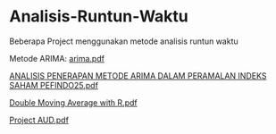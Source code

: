# Analisis-Runtun-Waktu
Beberapa Project menggunakan metode analisis runtun waktu

Metode ARIMA: [arima.pdf](https://github.com/yuvanioksarianti29/Analisis-Runtun-Waktu/files/8151428/tugas.arima.yuvani.oksarianti.pdf)


[ANALISIS PENERAPAN METODE ARIMA DALAM PERAMALAN INDEKS SAHAM PEFINDO25.pdf](https://github.com/yuvanioksarianti29/Analisis-Runtun-Waktu/files/8151436/ANALISIS.PENERAPAN.METODE.ARIMA.DALAM.PERAMALAN.INDEKS.SAHAM.PEFINDO25.pdf)

[Double Moving Average with R.pdf](https://github.com/yuvanioksarianti29/Analisis-Runtun-Waktu/files/8151464/Double.Moving.Average.with.R.pdf)

[Project AUD.pdf](https://github.com/yuvanioksarianti29/Analisis-Runtun-Waktu/files/8151477/Project.AUD.pdf)
